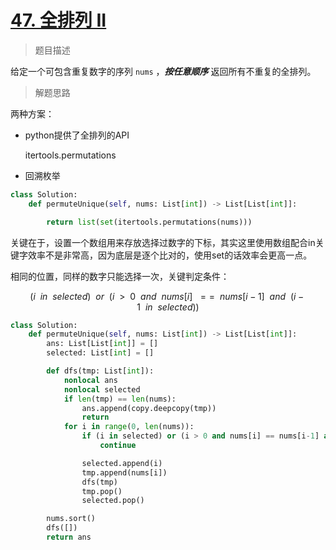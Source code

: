# [47. 全排列 II](https://leetcode.cn/problems/permutations-ii/)

> 题目描述

给定一个可包含重复数字的序列 `nums` ，***按任意顺序*** 返回所有不重复的全排列。

> 解题思路

两种方案：

- python提供了全排列的API

  itertools.permutations

- 回溯枚举

```python
class Solution:
    def permuteUnique(self, nums: List[int]) -> List[List[int]]:

        return list(set(itertools.permutations(nums)))
```

关键在于，设置一个数组用来存放选择过数字的下标，其实这里使用数组配合in关键字效率不是非常高，因为底层是逐个比对的，使用set的话效率会更高一点。

相同的位置，同样的数字只能选择一次，关键判定条件：

$$(i\ \ in\ \ selected)\ \ or\ \ (i\ \ >\ \ 0\ \ and\ \ nums[i]\ \ ==\ \ nums[i-1]\ \ and\ \ (i-1\ \ in\ \ selected))$$

```python
class Solution:
    def permuteUnique(self, nums: List[int]) -> List[List[int]]:
        ans: List[List[int]] = []
        selected: List[int] = []

        def dfs(tmp: List[int]):
            nonlocal ans
            nonlocal selected
            if len(tmp) == len(nums):
                ans.append(copy.deepcopy(tmp))
                return
            for i in range(0, len(nums)):
                if (i in selected) or (i > 0 and nums[i] == nums[i-1] and (i-1 in selected)):
                    continue

                selected.append(i)
                tmp.append(nums[i])
                dfs(tmp)
                tmp.pop()
                selected.pop()

        nums.sort()
        dfs([])
        return ans
```

